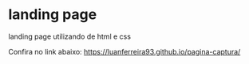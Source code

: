 # landing page
landing page utilizando de html e css

Confira no link abaixo:
https://luanferreira93.github.io/pagina-captura/
